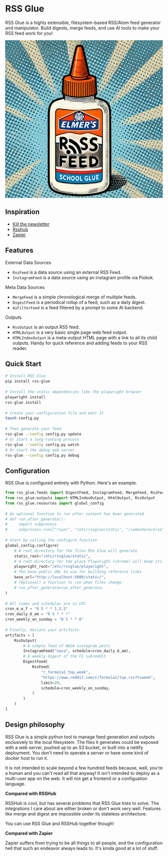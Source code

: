 # RSS Glue

RSS Glue is a highly extensible, filesystem-based RSS/Atom feed generator and manipulator. Build digests, merge feeds, and use AI tools to make your RSS feed work for you!

![RSS Glue Stupid Logo](./docs/images/glue.webp)

## Inspiration

* [Kill the newsletter](https://kill-the-newsletter.com/)
* [Rsshub](https://docs.rsshub.app/)
* [Zapier](https://zapier.com/)

## Features

External Data Sources

* `RssFeed` is a data source using an external RSS Feed.
* `InstagramFeed` is a data source using an instagram profile via Piokok.

Meta Data Sources

* `MergeFeed` is a simple chronological merge of multiple feeds.
* `DigestFeed` is a periodical rollup of a feed, such as a daily digest.
* `AiFilterFeed` is a feed filtered by a prompt to some AI backend.

Outputs

* `RssOutput` is an output RSS feed.
* `HTMLOutput` is a very basic single page web feed output.
* `HTMLIndexOutput` is a meta-output HTML page with a link to all its child outputs. Handy for quick reference and adding feeds to your RSS reader.

## Quick Start

```bash
# Install RSS Glue
pip install rss-glue

# Install the static dependencies like the playwright browser
playwright install
rss-glue install

# Create your configuration file and edit it
touch config.py

# Then generate your feed
rss-glue --config config.py update
# Or start a long-running process
rss-glue --config config.py watch
# Or start the debug web server
rss-glue --config config.py debug
```

## Configuration

RSS Glue is configured entirely with Python. Here's an example.

```python
from rss_glue.feeds import DigestFeed, InstagramFeed, MergeFeed, RssFeed
from rss_glue.outputs import HTMLIndexOutput, HtmlOutput, RssOutput
from rss_glue.resources import global_config

# An optional function to run after content has been generated
# def run_after_generate():
#     import subprocess
#     subprocess.run(["rsync", "/etc/rssglue/static", "/somewhere/else"])

# Start by calling the configure function
global_config.configure(
    # A root directory for the files RSS Glue will generate
    static_root="/etc/rssglue/static",
    # A root directory for the place Playwright (chrome) will keep its user directory
    playwright_root="/etc/rssglue/playwright",
    # The base public URL to use for building reference links
    base_url="http://localhost:5000/static/",
    # (Optional) a function to run when files change
    # run_after_generate=run_after_generate,
)

# All times and schedules are in UTC
cron_m_w_f = "0 5 * * 1,3,5"
cron_daily_6_am = "0 5 * * *"
cron_weekly_on_sunday = "0 5 * * 0"

# Finally, declare your artifacts
artifacts = [
    RssOutput(
        # A simple feed of NASA instagram posts
        InstagramFeed("nasa", schedule=cron_daily_6_am),
        # A weekly digest of the F1 subreddit
        DigestFeed(
            RssFeed(
                "r_formula1_top_week",
                "https://www.reddit.com/r/formula1/top.rss?t=week",
                limit=20,
                schedule=cron_weekly_on_sunday,
            )
        )
    )
]
```

## Design philosophy

RSS Glue is a simple python tool to manage feed generation and outputs exclusively to the local filesystem. The files it generates could be exposed with a web server, pushed up to an S3 bucket, or built into a netlify deployment. You don't need to operate a server or have some kind of docker host to run it.

It is not intended to scale beyond a few hundred feeds because, well, you're a human and you can't read all that anyway! It isn't intended to deploy as a multi-user app on the web. It will not get a frontend or a configuation language.

**Compared with RSSHub**

RSSHub is cool, but has several problems that RSS Glue tries to solve. The integrations I care about are either broken or don't work very well. Features like merge and digest are impossible under its stateless architecture.

You can use RSS Glue and RSSHub together though!

**Compared with Zapier**

Zapier suffers from trying to be all things to all people, and the configuration hell that such an endeavor always leads to.  It's kinda good at a lot of stuff.

